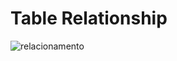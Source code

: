 # Table Relationship
![relacionamento](https://user-images.githubusercontent.com/88779658/199732367-b7dd6ce2-99f0-4325-a0b9-79e8c33a67d7.png)
